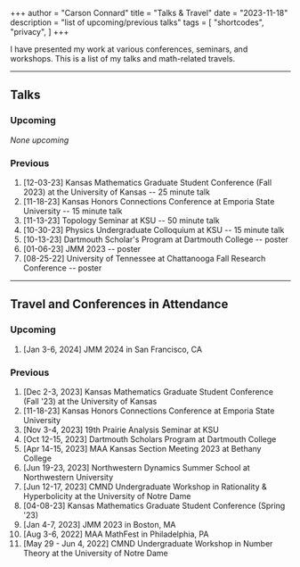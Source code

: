 +++
author = "Carson Connard"
title = "Talks & Travel"
date = "2023-11-18"
description = "list of upcoming/previous talks"
tags = [
    "shortcodes",
    "privacy",
]
+++

I have presented my work at various conferences, seminars, and workshops. This is a list of my talks and math-related travels.
<!--more-->
---
## Talks

### Upcoming
 
*None upcoming*

### Previous

1. [12-03-23] Kansas Mathematics Graduate Student Conference (Fall 2023) at the University of Kansas -- 25 minute talk
2. [11-18-23] Kansas Honors Connections Conference at Emporia State University -- 15 minute talk
3. [11-13-23] Topology Seminar at KSU -- 50 minute talk
4. [10-30-23] Physics Undergraduate Colloquium at KSU -- 15 minute talk
5. [10-13-23] Dartmouth Scholar's Program at Dartmouth College -- poster
6. [01-06-23] JMM 2023 -- poster
7. [08-25-22] University of Tennessee at Chattanooga Fall Research Conference -- poster

---

## Travel and Conferences in Attendance

### Upcoming

1. [Jan 3-6, 2024] JMM 2024 in San Francisco, CA

### Previous

1. [Dec 2-3, 2023] Kansas Mathematics Graduate Student Conference (Fall '23) at the University of Kansas
2. [11-18-23] Kansas Honors Connections Conference at Emporia State University
3. [Nov 3-4, 2023] 19th Prairie Analysis Seminar at KSU
4. [Oct 12-15, 2023] Dartmouth Scholars Program at Dartmouth College
5. [Apr 14-15, 2023] MAA Kansas Section Meeting 2023 at Bethany College
6. [Jun 19-23, 2023] Northwestern Dynamics Summer School at Northwestern University
7. [Jun 12-17, 2023] CMND Undergraduate Workshop in Rationality & Hyperbolicity at the University of Notre Dame
8. [04-08-23] Kansas Mathematics Graduate Student Conference (Spring '23)
9. [Jan 4-7, 2023] JMM 2023 in Boston, MA
10. [Aug 3-6, 2022] MAA MathFest in Philadelphia, PA
11. [May 29 - Jun 4, 2022] CMND Undergraduate Workshop in Number Theory at the University of Notre Dame